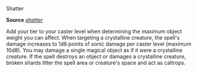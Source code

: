 Shatter

**Source** [_shatter_](spells/shatter.md#_shatter)

Add your tier to your caster level when determining the maximum object weight you can affect. When targeting a crystalline creature, the spell's damage increases to 1d8 points of sonic damage per caster level (maximum 10d8). You may damage a single magical object as if it were a crystalline creature. If the spell destroys an object or damages a crystalline creature, broken shards litter the spell area or creature's space and act as caltrops.

